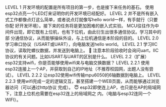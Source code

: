 LEVEL 1
开发环境的配置是所有项⽬的第⼀步，也是接下来任务的基⽯。
使⽤esp32点亮⼀个LED灯来证明你的开发环境已经配好。
LEVEL 2
并不是所有嵌⼊式⼯作都像点灯这么简单，或者说点灯就像写hello world⼀样，有⼿就⾏（只要你配
好开发环境）。接下来的任务将是更加困难的嵌⼊式实验。
MCU往往作为中间件出现，即它既有上位机，也有下位机，由此衍⽣出很多通信协议。学习其中的部
分通信协议，从⽽能够操纵外设，与上位机通信是本阶段的⽬的。
LEVEL 2.0
学习串⼝协议（USART或UART），向电脑发送hello world。
LEVEL 2.1
学习IIC协议，读取陀螺仪数据，并发送到电脑上。
📌 注意本阶段验收时会询问uart，IIC协议的有关问题。⽐如USART与UART的区别是什么。
LEVEL 2.2（扩展）
esp32⽀持wifi，你是否能够使⽤wifi来与电脑交换数据？
LEVEL 2.2.1
使⽤esp32连接上⼀个AP，并获取到⾃⼰的IP地址（不推荐校园⽹，出题⼈没有尝试）。
LEVEL 2.2.2
让esp32使⽤wifi传输mpu6050的6轴数据到电脑上。
LEVEL 2.2.3
使⽤wifi完成⼀定的逻辑交互，甚⾄搭建⼀个WEB⻚⾯，从⽽能够通过浏览器访问（可以通过http协议
完成）。
😇 esp32即使连上AP，也只是在AP的局域⽹下，注意上位机也需要在esp32连上的局域⽹之
内。（电脑与esp32连同⼀个WIFI）。
